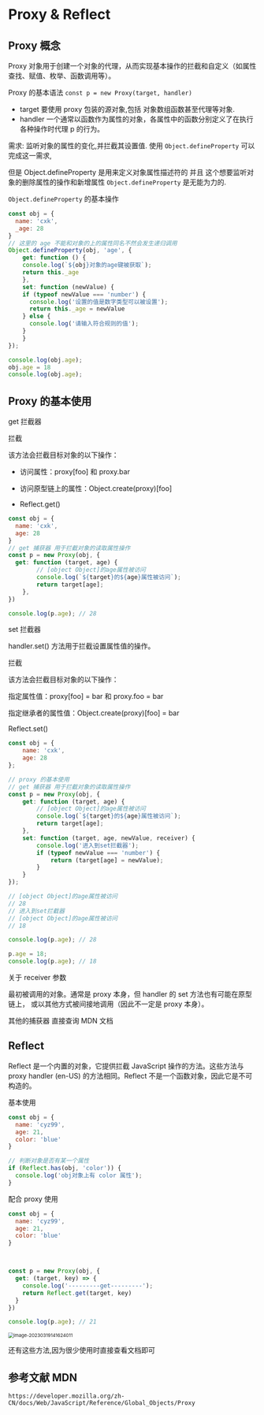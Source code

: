# Proxy & Reflect

## Proxy 概念
Proxy 对象用于创建一个对象的代理，从而实现基本操作的拦截和自定义（如属性查找、赋值、枚举、函数调用等）。

Proxy 的基本语法 `const p = new Proxy(target, handler)`

- target 要使用 proxy 包装的源对象,包括 对象数组函数甚至代理等对象.
- handler 一个通常以函数作为属性的对象，各属性中的函数分别定义了在执行各种操作时代理 p 的行为。

需求: 监听对象的属性的变化,并拦截其设置值.
使用 `Object.defineProperty` 可以完成这一需求,

但是 Object.defineProperty 是用来定义对象属性描述符的
并且 这个想要监听对象的删除属性的操作和新增属性 `Object.defineProperty` 是无能为力的.

`Object.defineProperty` 的基本操作

```js
const obj = {
  name: 'cxk',
  _age: 28
}
// 这里的 age 不能和对象的上的属性同名不然会发生递归调用
Object.defineProperty(obj, 'age', {
	get: function () {
    console.log(`${obj}对象的age键被获取`);
    return this._age
	},
	set: function (newValue) {
    if (typeof newValue === 'number') {
      console.log('设置的值是数字类型可以被设置');
      return this._age = newValue
    } else {
      console.log('请输入符合规则的值');
    }
	}
});

console.log(obj.age);
obj.age = 18
console.log(obj.age);

```

## Proxy 的基本使用

get 拦截器

拦截

该方法会拦截目标对象的以下操作：

- 访问属性：proxy[foo] 和 proxy.bar

- 访问原型链上的属性：Object.create(proxy)[foo]

- Reflect.get()

```js
const obj = {
  name: 'cxk',
  age: 28
}
// get 捕获器 用于拦截对象的读取属性操作
const p = new Proxy(obj, {
  get: function (target, age) {
		// [object Object]的age属性被访问
		console.log(`${target}的${age}属性被访问`);
		return target[age];
	},
})

console.log(p.age); // 28
```

set 拦截器

handler.set() 方法用于拦截设置属性值的操作。

拦截

该方法会拦截目标对象的以下操作：

指定属性值：proxy[foo] = bar 和 proxy.foo = bar

指定继承者的属性值：Object.create(proxy)[foo] = bar

Reflect.set()

```js
const obj = {
	name: 'cxk',
	age: 28
};

// proxy 的基本使用
// get 捕获器 用于拦截对象的读取属性操作
const p = new Proxy(obj, {
	get: function (target, age) {
		// [object Object]的age属性被访问
		console.log(`${target}的${age}属性被访问`);
		return target[age];
	},
	set: function (target, age, newValue, receiver) {
		console.log('进入到set拦截器');
		if (typeof newValue === 'number') {
			return (target[age] = newValue);
		}
	}
});

// [object Object]的age属性被访问
// 28
// 进入到set拦截器
// [object Object]的age属性被访问
// 18

console.log(p.age); // 28

p.age = 18;
console.log(p.age); // 18
```

关于 receiver 参数

最初被调用的对象。通常是 proxy 本身，但 handler 的 set 方法也有可能在原型链上，
或以其他方式被间接地调用（因此不一定是 proxy 本身）。

其他的捕获器 直接查询 MDN 文档

## Reflect

Reflect 是一个内置的对象，它提供拦截 JavaScript 操作的方法。这些方法与 proxy handler (en-US) 的方法相同。Reflect 不是一个函数对象，因此它是不可构造的。


基本使用
```js
const obj = {
  name: 'cyz99',
  age: 21,
  color: 'blue'
}

// 判断对象是否有某一个属性
if (Reflect.has(obj, 'color')) {
  console.log('obj对象上有 color 属性');
}

```

配合 proxy 使用

```js
const obj = {
  name: 'cyz99',
  age: 21,
  color: 'blue'
}



const p = new Proxy(obj, {
  get: (target, key) => {
    console.log('---------get---------');
    return Reflect.get(target, key)
  }
})

console.log(p.age); // 21
```


<img src="https://cyzblog-1305365553.cos.ap-guangzhou.myqcloud.com/image-20230319141624011.png" alt="image-20230319141624011" style="zoom:67%;" />



还有这些方法,因为很少使用时直接查看文档即可



## 参考文献 MDN

`https://developer.mozilla.org/zh-CN/docs/Web/JavaScript/Reference/Global_Objects/Proxy`
